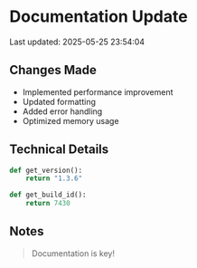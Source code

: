 # Documentation Update

Last updated: 2025-05-25 23:54:04

## Changes Made
- Implemented performance improvement
- Updated formatting
- Added error handling
- Optimized memory usage

## Technical Details
```python
def get_version():
    return "1.3.6"

def get_build_id():
    return 7430
```

## Notes
> Documentation is key!
